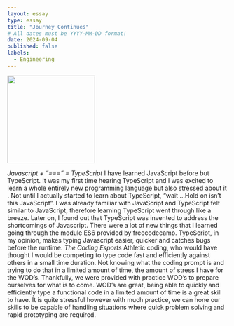 ```yaml
---
layout: essay
type: essay
title: "Journey Continues"
# All dates must be YYYY-MM-DD format!
date: 2024-09-04
published: false
labels:
  - Engineering
---
```


<img width="200px" class="rounded float-start pe-4" src="https://www.freecodecamp.org/news/content/images/2020/08/1_9XMpTyccrky0eW5Wz6DoWQ.png">

*Javascript + “===” =  TypeScript*
I have learned JavaScript before but TypeScript. It was my first time hearing TypeScript and I was excited to learn a whole entirely new programming language but also stressed about it . 
Not until I actually started to learn about TypeScript, “wait ...Hold on isn’t this JavaScript”. I was already familiar with JavaScript and TypeScript felt similar to JavaScript, therefore 
learning TypeScript went through like a breeze. Later on, I found out that TypeScript was invented to address the shortcomings of Javascript. There were a lot of new things that I learned 
going through the module ES6 provided by freecodecamp. TypeScript, in my opinion, makes typing Javascript easier, quicker and catches bugs before the runtime. 
*The Coding Esports*
Athletic coding, who would have thought I would be competing to type code fast and efficiently against others in a small time duration. Not knowing what the coding prompt is and trying to do 
that in a limited amount of time, the amount of stress I have for the WOD’s. Thankfully, we were provided with practice WOD’s to prepare ourselves for what is to come. WOD’s are great, being 
able to quickly and efficiently type a functional code in a limited amount of time is a great skill to have. It is quite stressful however with much practice, we can hone our skills to be capable 
of handling situations where quick problem solving and rapid prototyping are required. 
